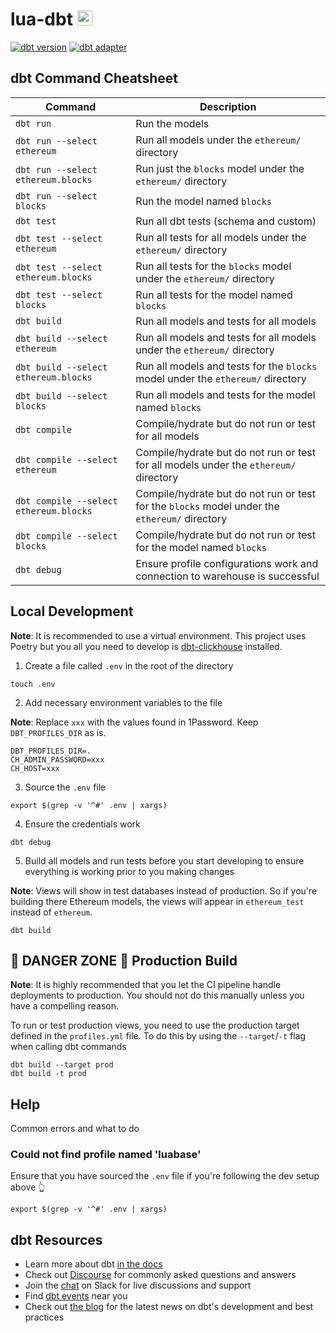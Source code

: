 # lua-dbt <img src="https://seeklogo.com/images/D/dbt-logo-500AB0BAA7-seeklogo.com.png" width="24" title="hover text">

[![dbt version](https://img.shields.io/static/v1?label=dbt&message=1.2.0&color=orange)](https://pypi.org/project/dbt-core/)
[![dbt adapter](https://img.shields.io/static/v1?label=dbt-adapter&message=clickhouse&color=yellow)](https://pypi.org/project/dbt-clickhouse/)

## dbt Command Cheatsheet

| Command                                | Description                                                                                   |
|----------------------------------------|-----------------------------------------------------------------------------------------------|
| `dbt run`                              | Run the models                                                                                |
| `dbt run --select ethereum`            | Run all models under the `ethereum/` directory                                                |
| `dbt run --select ethereum.blocks`     | Run just the `blocks` model under the `ethereum/` directory                                   |
| `dbt run --select blocks`              | Run the model named `blocks`                                                                  |
| `dbt test`                             | Run all dbt tests (schema and custom)                                                         |
| `dbt test --select ethereum`           | Run all tests for all models under the `ethereum/` directory                                  |
| `dbt test --select ethereum.blocks`    | Run all tests for the `blocks` model under the `ethereum/` directory                          |
| `dbt test --select blocks`             | Run all tests for the model named `blocks`                                                    |
| `dbt build`                            | Run all models and tests for all models                                                       |
| `dbt build --select ethereum`          | Run all models and tests for all models under the `ethereum/` directory                       |
| `dbt build --select ethereum.blocks`   | Run all models and tests for the `blocks` model under the `ethereum/` directory               |
| `dbt build --select blocks`            | Run all models and tests for the model named `blocks`                                         |
| `dbt compile`                          | Compile/hydrate but do not run or test for all models                                         |
| `dbt compile --select ethereum`        | Compile/hydrate but do not run or test for all models under the `ethereum/` directory         |
| `dbt compile --select ethereum.blocks` | Compile/hydrate but do not run or test for the `blocks` model under the `ethereum/` directory |
| `dbt compile --select blocks`          | Compile/hydrate but do not run or test for the model named `blocks`                           |
| `dbt debug`                            | Ensure profile configurations work and connection to warehouse is successful                  |

## Local Development

**Note**: It is recommended to use a virtual environment. This project uses Poetry but you all you need to develop
is [dbt-clickhouse](https://pypi.org/project/dbt-clickhouse/) installed.

1. Create a file called `.env` in the root of the directory

```shell
touch .env
```

2. Add necessary environment variables to the file

**Note**: Replace `xxx` with the values found in 1Password. Keep `DBT_PROFILES_DIR` as is.

```text
DBT_PROFILES_DIR=.
CH_ADMIN_PASSWORD=xxx
CH_HOST=xxx
```

3. Source the `.env` file

```shell
export $(grep -v '^#' .env | xargs)
```

4. Ensure the credentials work

```shell
dbt debug
```

5. Build all models and run tests before you start developing to ensure everything is working prior to you making
   changes

**Note**: Views will show in test databases instead of production. So if you're building there Ethereum models, the
views will appear in `ethereum_test` instead of `ethereum`.

```shell
dbt build
```

## 🚧 DANGER ZONE 🚧 Production Build

**Note**: It is highly recommended that you let the CI pipeline handle deployments to production. You should not do this
manually unless you have a compelling reason.

To run or test production views, you need to use the production target defined in the `profiles.yml` file. To do this by
using the `--target`/`-t` flag when calling dbt commands

```shell
dbt build --target prod
dbt build -t prod
```

## Help

Common errors and what to do

### Could not find profile named 'luabase'

Ensure that you have sourced the `.env` file if you're following the dev setup above 👆

```shell
export $(grep -v '^#' .env | xargs)
```

## dbt Resources

- Learn more about dbt [in the docs](https://docs.getdbt.com/docs/introduction)
- Check out [Discourse](https://discourse.getdbt.com/) for commonly asked questions and answers
- Join the [chat](http://slack.getdbt.com/) on Slack for live discussions and support
- Find [dbt events](https://events.getdbt.com) near you
- Check out [the blog](https://blog.getdbt.com/) for the latest news on dbt's development and best practices
